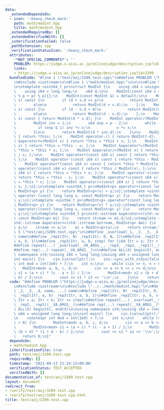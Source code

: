 ```yaml
---
data:
  _extendedDependsOn:
  - icon: ':heavy_check_mark:'
    path: math/modint.hpp
    title: math/modint.hpp
  _extendedRequiredBy: []
  _extendedVerifiedWith: []
  _isVerificationFailed: false
  _pathExtension: cpp
  _verificationStatusIcon: ':heavy_check_mark:'
  attributes:
    '*NOT_SPECIAL_COMMENTS*': ''
    PROBLEM: https://judge.u-aizu.ac.jp/onlinejudge/description.jsp?id=3209
    links:
    - https://judge.u-aizu.ac.jp/onlinejudge/description.jsp?id=3209
  bundledCode: "#line 1 \"test/aoj/3209.test.cpp\"\n#define PROBLEM \"https://judge.u-aizu.ac.jp/onlinejudge/description.jsp?id=3209\"\
    \n#include <iostream>\n\n#line 1 \"math/modint.hpp\"\n\n\n\n#line 5 \"math/modint.hpp\"\
    \n\ntemplate <uint64_t p>\nstruct ModInt {\n    using u64 = unsigned long long;\n\
    \    using i64 = long long;\n    u64 d;\n\n    ModInt(const i64 x = 0) : d((x\
    \ % p + p) % p){};\n    ModInt(const ModInt &) = default;\n\n    ModInt operator+(ModInt\
    \ x) const {\n        if (d + x.d >= p)\n            return ModInt(d + x.d - p);\n\
    \        else\n            return ModInt(d + x.d);\n    };\n    ModInt operator-(ModInt\
    \ x) const {\n        if (d - x.d < 0)\n            return ModInt(d - x.d + p);\n\
    \        else\n            return ModInt(d - x.d);\n    };\n    ModInt operator*(ModInt\
    \ x) const { return ModInt(d * x.d); }\n    ModInt operator/(ModInt x) const {\n\
    \        ModInt inv = 1;\n        u64 exp = p - 2;\n        while (exp) {\n  \
    \          if (exp & 1) inv *= x;\n            x *= x;\n            exp >>= 1;\n\
    \        }\n\n        return ModInt(d * inv.d);\n    }\n\n    ModInt operator+()\
    \ { return *this; };\n    ModInt operator-() { return ModInt(-d); };\n\n    ModInt\
    \ &operator+=(ModInt x) { return *this = *this + x; };\n    ModInt &operator-=(ModInt\
    \ x) { return *this = *this - x; };\n    ModInt &operator*=(ModInt x) { return\
    \ *this = *this * x; };\n    ModInt &operator/=(ModInt x) { return *this = *this\
    \ / x; };\n\n    ModInt operator+(const i64 x) const { return *this + ModInt(x);\
    \ };\n    ModInt operator-(const i64 x) const { return *this - ModInt(x); };\n\
    \    ModInt operator*(const i64 x) const { return *this * ModInt(x); };\n    ModInt\
    \ operator/(const i64 x) const { return *this / ModInt(x); };\n\n    ModInt operator+=(const\
    \ i64 x) { return *this = *this + x; };\n    ModInt operator-=(const i64 x) {\
    \ return *this = *this - x; };\n    ModInt operator*=(const i64 x) { return *this\
    \ = *this * x; };\n    ModInt operator/=(const i64 x) { return *this = *this /\
    \ x; };\n};\n\ntemplate <uint64_t p>\nModInt<p> operator+(const long long x, const\
    \ ModInt<p> y) {\n    return ModInt<p>(x) + y;\n};\ntemplate <uint64_t p>\nModInt<p>\
    \ operator-(const long long x, const ModInt<p> y) {\n    return ModInt<p>(x) -\
    \ y;\n};\ntemplate <uint64_t p>\nModInt<p> operator*(const long long x, const\
    \ ModInt<p> y) {\n    return ModInt<p>(x) * y;\n};\ntemplate <uint64_t p>\nModInt<p>\
    \ operator/(const long long x, const ModInt<p> y) {\n    return ModInt<p>(x) /\
    \ y;\n};\n\ntemplate <uint64_t p>\nstd::ostream &operator<<(std::ostream &stream,\
    \ const ModInt<p> mi) {\n    return stream << mi.d;\n};\ntemplate <uint64_t p>\n\
    std::istream &operator>>(std::istream &stream, ModInt<p> &mi) {\n    long long\
    \ a;\n    stream >> a;\n    mi = ModInt<p>(a);\n    return stream;\n};\n\n#line\
    \ 5 \"test/aoj/3209.test.cpp\"\n\n#define _overload(_1, _2, _3, _4, name, ...)\
    \ name\n#define _rep1(Itr, N) _rep3(Itr, 0, N, 1)\n#define _rep2(Itr, a, b) _rep3(Itr,\
    \ a, b, 1)\n#define _rep3(Itr, a, b, step) for (i64 Itr = a; Itr < b; Itr += step)\n\
    #define repeat(...) _overload(__VA_ARGS__, _rep3, _rep2, _rep1)(__VA_ARGS__)\n\
    #define rep(...) repeat(__VA_ARGS__)\n\n#define ALL(X) begin(X), end(X)\n\nusing\
    \ namespace std;\nusing i64 = long long;\nusing u64 = unsigned long long;\n\n\
    int main() {\n    cin.tie(nullptr);\n    ios::sync_with_stdio(false);\n\n    constexpr\
    \ int mod = int(1e9) + 7;\n    int n;\n\n    while (cin >> n, n > 0) {\n     \
    \   ModInt<mod> a, b, c, d;\n        cin >> a >> b >> c >> d;\n\n        ModInt<mod>\
    \ s1 = (a + c) * (c - a + 1) / 2;\n        ModInt<mod> s2 = (b + d) * (1 + d -\
    \ b) / 2;\n\n        cout << s1 * s2 << '\\n';\n    }\n\n    return 0;\n}\n"
  code: "#define PROBLEM \"https://judge.u-aizu.ac.jp/onlinejudge/description.jsp?id=3209\"\
    \n#include <iostream>\n\n#include \"../../math/modint.hpp\"\n\n#define _overload(_1,\
    \ _2, _3, _4, name, ...) name\n#define _rep1(Itr, N) _rep3(Itr, 0, N, 1)\n#define\
    \ _rep2(Itr, a, b) _rep3(Itr, a, b, 1)\n#define _rep3(Itr, a, b, step) for (i64\
    \ Itr = a; Itr < b; Itr += step)\n#define repeat(...) _overload(__VA_ARGS__, _rep3,\
    \ _rep2, _rep1)(__VA_ARGS__)\n#define rep(...) repeat(__VA_ARGS__)\n\n#define\
    \ ALL(X) begin(X), end(X)\n\nusing namespace std;\nusing i64 = long long;\nusing\
    \ u64 = unsigned long long;\n\nint main() {\n    cin.tie(nullptr);\n    ios::sync_with_stdio(false);\n\
    \n    constexpr int mod = int(1e9) + 7;\n    int n;\n\n    while (cin >> n, n\
    \ > 0) {\n        ModInt<mod> a, b, c, d;\n        cin >> a >> b >> c >> d;\n\n\
    \        ModInt<mod> s1 = (a + c) * (c - a + 1) / 2;\n        ModInt<mod> s2 =\
    \ (b + d) * (1 + d - b) / 2;\n\n        cout << s1 * s2 << '\\n';\n    }\n\n \
    \   return 0;\n}"
  dependsOn:
  - math/modint.hpp
  isVerificationFile: true
  path: test/aoj/3209.test.cpp
  requiredBy: []
  timestamp: '2021-09-13 21:24:12+09:00'
  verificationStatus: TEST_ACCEPTED
  verifiedWith: []
documentation_of: test/aoj/3209.test.cpp
layout: document
redirect_from:
- /verify/test/aoj/3209.test.cpp
- /verify/test/aoj/3209.test.cpp.html
title: test/aoj/3209.test.cpp
---
```

